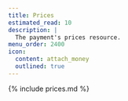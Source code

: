 ```yaml
---
title: Prices
estimated_read: 10
description: |
  The payment's prices resource.
menu_order: 2400
icon:
  content: attach_money
  outlined: true
---
```


{% include prices.md %}
